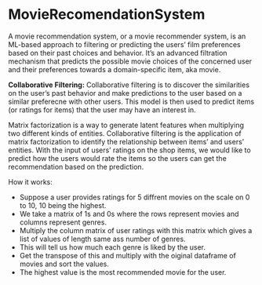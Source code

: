 # MovieRecomendationSystem

A movie recommendation system, or a movie recommender system, is an ML-based approach to filtering or predicting the users’ film preferences based on their past choices and behavior. It’s an advanced filtration mechanism that predicts the possible movie choices of the concerned user and their preferences towards a domain-specific item, aka movie.

**Collaborative Filtering:** Collaborative filtering is to discover the similarities on the user’s past behavior and make predictions to the user based on a similar preferecne with other users. This model is then used to predict items (or ratings for items) that the user may have an interest in.

Matrix factorization is a way to generate latent features when multiplying two different kinds of entities. Collaborative filtering is the application of matrix factorization to identify the relationship between items’ and users’ entities. With the input of users’ ratings on the shop items, we would like to predict how the users would rate the items so the users can get the recommendation based on the prediction.

How it works:
* Suppose a user provides ratings for 5 diffrent movies on the scale on 0 to 10, 10 being the highest.
* We take a matrix of 1s and 0s where the rows represent movies and columns represent genres.
* Multiply the column matrix of user ratings with this matrix which gives a list of values of length same ass number of genres.
* This will tell us how much each genre is liked by the user.
* Get the transpose of this and multiply with the oiginal dataframe of movies and sort the values.
* The highest value is the most recommended movie for the user.
